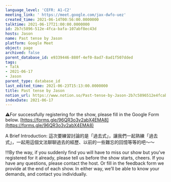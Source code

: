 ```yaml
---
language_level: 'CEFR: A1-C2'
meeting_link: ' https://meet.google.com/jax-dwfo-uez'
created_time: 2021-06-14T00:56:00.0000000
talktime: 2021-06-17T21:00:00.0000000
id: 2b7c5896-512e-4fca-bafa-107abf8ec43d
hosts: Jason
name: Past tense by Jason
platform: Google Meet
object: page
archived: false
parent_database_id: e9339446-880f-4ef0-8ad7-8ad1f507dded
tags:
- Talk
- 2021-06-17
- Jason
parent_type: database_id
last_edited_time: 2021-06-23T15:13:00.0000000
title: Past tense by Jason
notion_url: https://www.notion.so/Past-tense-by-Jason-2b7c5896512e4fcabafa107abf8ec43d
indexDate: 2021-06-17
---
```


⚠️For successfully registering for the show, please fill in the Google Form below.
[https://forms.gle/96QR3o3v2abX4EMA8](https://forms.gle/96QR3o3v2abX4EMA8)

A Brief Introduction: 
這次要練習討論的是「過去式」，讓我們一起熟練「過去式」，一起用這個文法聊聊過去的經歷、以前的一些難忘的回憶等等的吧～～

!!!By the way, if you suddenly find you will have to miss our show but you’ve registered for it already, please tell us before the show starts, cheers.
If you have any questions, please contact the host. Or fill in the feedback form we provide at the end of each show. In either way, we’ll be able to know your demands, and contact you individually.


